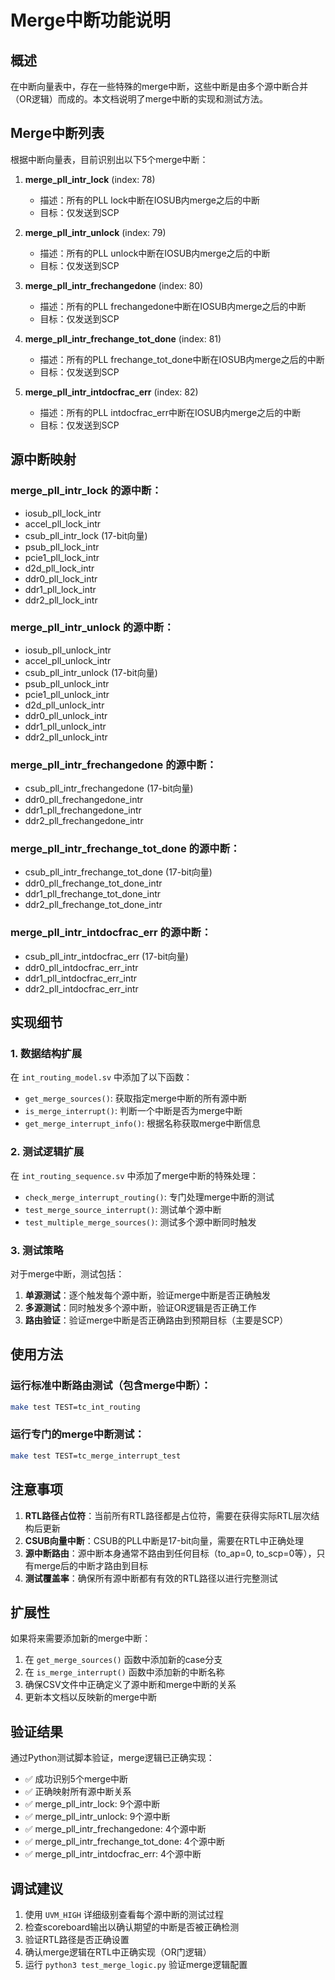 # Merge中断功能说明

## 概述

在中断向量表中，存在一些特殊的merge中断，这些中断是由多个源中断合并（OR逻辑）而成的。本文档说明了merge中断的实现和测试方法。

## Merge中断列表

根据中断向量表，目前识别出以下5个merge中断：

1. **merge_pll_intr_lock** (index: 78)
   - 描述：所有的PLL lock中断在IOSUB内merge之后的中断
   - 目标：仅发送到SCP

2. **merge_pll_intr_unlock** (index: 79)
   - 描述：所有的PLL unlock中断在IOSUB内merge之后的中断
   - 目标：仅发送到SCP

3. **merge_pll_intr_frechangedone** (index: 80)
   - 描述：所有的PLL frechangedone中断在IOSUB内merge之后的中断
   - 目标：仅发送到SCP

4. **merge_pll_intr_frechange_tot_done** (index: 81)
   - 描述：所有的PLL frechange_tot_done中断在IOSUB内merge之后的中断
   - 目标：仅发送到SCP

5. **merge_pll_intr_intdocfrac_err** (index: 82)
   - 描述：所有的PLL intdocfrac_err中断在IOSUB内merge之后的中断
   - 目标：仅发送到SCP

## 源中断映射

### merge_pll_intr_lock 的源中断：
- iosub_pll_lock_intr
- accel_pll_lock_intr
- csub_pll_intr_lock (17-bit向量)
- psub_pll_lock_intr
- pcie1_pll_lock_intr
- d2d_pll_lock_intr
- ddr0_pll_lock_intr
- ddr1_pll_lock_intr
- ddr2_pll_lock_intr

### merge_pll_intr_unlock 的源中断：
- iosub_pll_unlock_intr
- accel_pll_unlock_intr
- csub_pll_intr_unlock (17-bit向量)
- psub_pll_unlock_intr
- pcie1_pll_unlock_intr
- d2d_pll_unlock_intr
- ddr0_pll_unlock_intr
- ddr1_pll_unlock_intr
- ddr2_pll_unlock_intr

### merge_pll_intr_frechangedone 的源中断：
- csub_pll_intr_frechangedone (17-bit向量)
- ddr0_pll_frechangedone_intr
- ddr1_pll_frechangedone_intr
- ddr2_pll_frechangedone_intr

### merge_pll_intr_frechange_tot_done 的源中断：
- csub_pll_intr_frechange_tot_done (17-bit向量)
- ddr0_pll_frechange_tot_done_intr
- ddr1_pll_frechange_tot_done_intr
- ddr2_pll_frechange_tot_done_intr

### merge_pll_intr_intdocfrac_err 的源中断：
- csub_pll_intr_intdocfrac_err (17-bit向量)
- ddr0_pll_intdocfrac_err_intr
- ddr1_pll_intdocfrac_err_intr
- ddr2_pll_intdocfrac_err_intr

## 实现细节

### 1. 数据结构扩展

在 `int_routing_model.sv` 中添加了以下函数：

- `get_merge_sources()`: 获取指定merge中断的所有源中断
- `is_merge_interrupt()`: 判断一个中断是否为merge中断
- `get_merge_interrupt_info()`: 根据名称获取merge中断信息

### 2. 测试逻辑扩展

在 `int_routing_sequence.sv` 中添加了merge中断的特殊处理：

- `check_merge_interrupt_routing()`: 专门处理merge中断的测试
- `test_merge_source_interrupt()`: 测试单个源中断
- `test_multiple_merge_sources()`: 测试多个源中断同时触发

### 3. 测试策略

对于merge中断，测试包括：

1. **单源测试**：逐个触发每个源中断，验证merge中断是否正确触发
2. **多源测试**：同时触发多个源中断，验证OR逻辑是否正确工作
3. **路由验证**：验证merge中断是否正确路由到预期目标（主要是SCP）

## 使用方法

### 运行标准中断路由测试（包含merge中断）：
```bash
make test TEST=tc_int_routing
```

### 运行专门的merge中断测试：
```bash
make test TEST=tc_merge_interrupt_test
```

## 注意事项

1. **RTL路径占位符**：当前所有RTL路径都是占位符，需要在获得实际RTL层次结构后更新
2. **CSUB向量中断**：CSUB的PLL中断是17-bit向量，需要在RTL中正确处理
3. **源中断路由**：源中断本身通常不路由到任何目标（to_ap=0, to_scp=0等），只有merge后的中断才路由到目标
4. **测试覆盖率**：确保所有源中断都有有效的RTL路径以进行完整测试

## 扩展性

如果将来需要添加新的merge中断：

1. 在 `get_merge_sources()` 函数中添加新的case分支
2. 在 `is_merge_interrupt()` 函数中添加新的中断名称
3. 确保CSV文件中正确定义了源中断和merge中断的关系
4. 更新本文档以反映新的merge中断

## 验证结果

通过Python测试脚本验证，merge逻辑已正确实现：

- ✅ 成功识别5个merge中断
- ✅ 正确映射所有源中断关系
- ✅ merge_pll_intr_lock: 9个源中断
- ✅ merge_pll_intr_unlock: 9个源中断
- ✅ merge_pll_intr_frechangedone: 4个源中断
- ✅ merge_pll_intr_frechange_tot_done: 4个源中断
- ✅ merge_pll_intr_intdocfrac_err: 4个源中断

## 调试建议

1. 使用 `UVM_HIGH` 详细级别查看每个源中断的测试过程
2. 检查scoreboard输出以确认期望的中断是否被正确检测
3. 验证RTL路径是否正确设置
4. 确认merge逻辑在RTL中正确实现（OR门逻辑）
5. 运行 `python3 test_merge_logic.py` 验证merge逻辑配置
